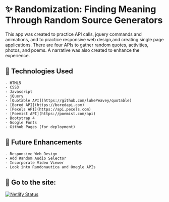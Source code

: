 # ✨ Randomization: Finding Meaning Through Random Source Generators

This app was created to practice API calls, jquery commands and animations, and to practice responsive web design,and creating single page applications. There are four APIs to gather random quotes, activities, photos, and poems. A narrative was also created to enhance the experience.

## 🔌 Technologies Used

    - HTML5
    - CSS3
    - Javascript
    - jQuery
    - [Quotable API](https://github.com/lukePeavey/quotable)
    - [Bored API](https://boredapi.com)
    - [Pexels API](https://api.pexels.com)
    - [Poemist API](https://poemist.com/api)
    - Bootstrap 4
    - Google Fonts
    - Github Pages (for deployment)

## 🚀 Future Enhancements

    - Responsive Web Design
    - Add Random Audio Selector
    - Incorporate Video Viewer
    - Look into Randonautica and Omegle APIs

## 🌟 Go to the site:

[![Netlify Status](https://api.netlify.com/api/v1/badges/e0073bbb-f5f5-4e60-a125-bd5713fac024/deploy-status)](https://app.netlify.com/sites/randomization/deploys)
